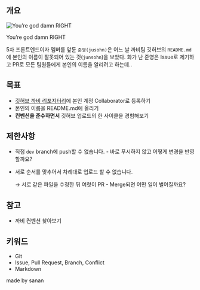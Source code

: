 ## 개요

![You’re god damn RIGHT](https://prod-files-secure.s3.us-west-2.amazonaws.com/1dc14d02-9fef-47d5-828a-c667c7d13337/eefc97ba-beed-4e87-8167-95c00dcefd58/Untitled.png)

You’re god damn RIGHT

5차 프론트엔드이자 멤버를 앞둔 `준영(jusohn)`은 어느 날 까비팀 깃허브의 `README.md`에 본인의 이름이 잘못되어 있는 것(`junsohn`)을 보았다. 화가 난 준영은 Issue로 제기하고 PR로 모든 팀원들에게 본인의 이름을 알리려고 하는데..

## 목표

- [깃허브 까비 리포지터리](https://github.com/innovationacademy-kr/42cabi)에 본인 계정 Collaborator로 등록하기
- 본인의 이름을 README.md에 올리기
- **컨벤션을 준수하면서** 깃허브 업로드의 한 사이클을 경험해보기

## 제한사항

- 직접 `dev` branch에 push할 수 없습니다. - 바로 푸시하지 않고 어떻게 변경을 반영할까요?
- 서로 순서를 맞추어서 차례대로 업로드 할 수 없습니다.
    
    → 서로 같은 파일을 수정한 뒤 여럿이 PR - Merge되면 어떤 일이 벌어질까요?
    

## 참고

- 까비 컨벤션 찾아보기

## 키워드

- Git
- Issue, Pull Request, Branch, Conflict
- Markdown

made by sanan